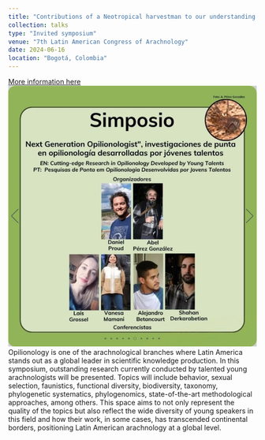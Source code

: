 ```yaml
---
title: "Contributions of a Neotropical harvestman to our understanding of the interplay between sexual selection and paternal care"
collection: talks
type: "Invited symposium"
venue: "7th Latin American Congress of Arachnology"
date: 2024-06-16
location: "Bogotá, Colombia"
---
```


[More information here](https://viiclaracnologia.wixsite.com/viicla/simposios?lang=en)
![Invited symposium on Next Generation Opilionologist: investigaciones de punta en el opilionología desarrolladas por jóvenes talentos](images/symposium_VIICLA.PNG)
Opilionology is one of the arachnological branches where Latin America stands out as a global leader in scientific knowledge production. In this symposium, outstanding research currently conducted by talented young arachnologists will be presented. Topics will include behavior, sexual selection, faunistics, functional diversity, biodiversity, taxonomy, phylogenetic systematics, phylogenomics, state-of-the-art methodological approaches, among others. This space aims to not only represent the quality of the topics but also reflect the wide diversity of young speakers in this field and how their work, in some cases, has transcended continental borders, positioning Latin American arachnology at a global level.


